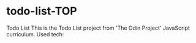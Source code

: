 # todo-list-TOP
Todo List
This is the Todo List project from 'The Odin Project' JavaScript curriculum.
Used tech:
